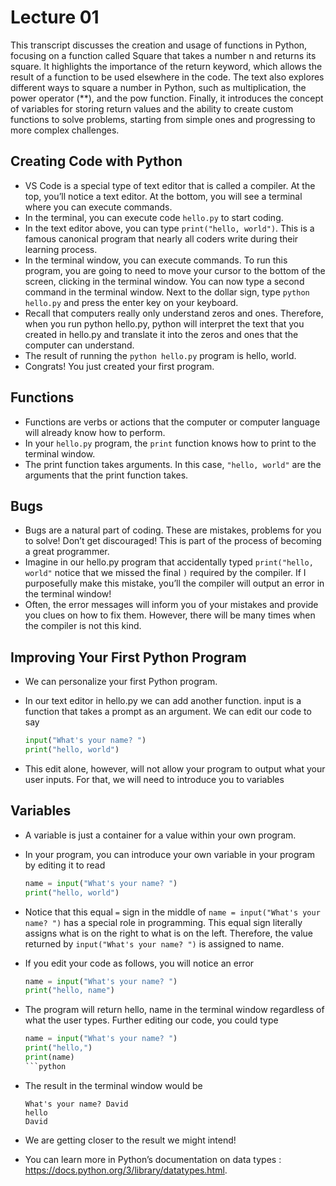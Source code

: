 # Lecture 01
This transcript discusses the creation and usage of functions in Python, focusing on a function called Square that takes a number n and returns its square. It highlights the importance of the return keyword, which allows the result of a function to be used elsewhere in the code. The text also explores different ways to square a number in Python, such as multiplication, the power operator (**), and the pow function. Finally, it introduces the concept of variables for storing return values and the ability to create custom functions to solve problems, starting from simple ones and progressing to more complex challenges.

## Creating Code with Python
- VS Code is a special type of text editor that is called a compiler. At the top, you’ll notice a text editor. At the bottom, you will see a terminal where you can execute commands.
- In the terminal, you can execute code `hello.py` to start coding.
- In the text editor above, you can type `print("hello, world")`. This is a famous canonical program that nearly all coders write during their learning process.
- In the terminal window, you can execute commands. To run this program, you are going to need to move your cursor to the bottom of the screen, clicking in the terminal window. You can now type a second command in the terminal window. Next to the dollar sign, type `python hello.py` and press the enter key on your keyboard.
- Recall that computers really only understand zeros and ones. Therefore, when you run python hello.py, python will interpret the text that you created in hello.py and translate it into the zeros and ones that the computer can understand.
- The result of running the `python hello.py` program is hello, world.
- Congrats! You just created your first program.

## Functions
- Functions are verbs or actions that the computer or computer language will already know how to perform.
- In your `hello.py` program, the `print` function knows how to print to the terminal window.
- The print function takes arguments. In this case, `"hello, world"` are the arguments that the print function takes.

##  Bugs
- Bugs are a natural part of coding. These are mistakes, problems for you to solve! Don’t get discouraged! This is part of the process of becoming a great programmer.
- Imagine in our hello.py program that accidentally typed `print("hello, world"` notice that we missed the final `)` required by the compiler. If I purposefully make this mistake, you’ll the compiler will output an error in the terminal window!
- Often, the error messages will inform you of your mistakes and provide you clues on how to fix them. However, there will be many times when the compiler is not this kind.

## Improving Your First Python Program
- We can personalize your first Python program.
- In our text editor in hello.py we can add another function. input is a function that takes a prompt as an argument. We can edit our code to say

    ```python
    input("What's your name? ")
    print("hello, world")
    ```
- This edit alone, however, will not allow your program to output what your user inputs. For that, we will need to introduce you to variables

## Variables
- A variable is just a container for a value within your own program.
- In your program, you can introduce your own variable in your program by editing it to read
    ```python
    name = input("What's your name? ")
    print("hello, world")
    ```
- Notice that this equal `=` sign in the middle of `name = input("What's your name? ")` has a special role in programming. This equal sign literally assigns what is on the right to what is on the left. Therefore, the value returned by `input("What's your name? ")` is assigned to name.

- If you edit your code as follows, you will notice an error
    ```python
    name = input("What's your name? ")
    print("hello, name")
    ```

- The program will return hello, name in the terminal window regardless of what the user types.
Further editing our code, you could type

    ```python
    name = input("What's your name? ")
    print("hello,")
    print(name)
    ```python

- The result in the terminal window would be
    ```
    What's your name? David
    hello
    David
    ```
- We are getting closer to the result we might intend!

- You can learn more in Python’s documentation on data types : https://docs.python.org/3/library/datatypes.html.

